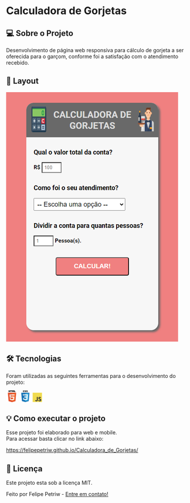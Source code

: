 # Calculadora de Gorjetas
 
## 💻 Sobre o Projeto

Desenvolvimento de página web responsiva para cálculo de gorjeta a ser oferecida para o garçom, conforme foi a satisfação com o atendimento recebido. 

## 🎨 Layout

![image](https://github.com/FelipePetriw/Calculadora_de_Gorjetas/blob/main/img/Apresenta%C3%A7%C3%A3o.png)


## 🛠 Tecnologias

Foram utilizadas as seguintes ferramentas para o desenvolvimento do projeto:

<code><img height="32" src="https://raw.githubusercontent.com/github/explore/80688e429a7d4ef2fca1e82350fe8e3517d3494d/topics/html/html.png" alt="HTML5"/></code>
<code><img height="32" src="https://raw.githubusercontent.com/github/explore/80688e429a7d4ef2fca1e82350fe8e3517d3494d/topics/css/css.png" alt="CSS"/></code>
<code><img height="26" src="https://github.com/devicons/devicon/blob/master/icons/javascript/javascript-original.svg" alt="JavaScript"/></code>


## 💡 Como executar o projeto

Esse projeto foi elaborado para web e mobile. </br>
Para acessar basta clicar no link abaixo:

https://felipepetriw.github.io/Calculadora_de_Gorjetas/


## 📝 Licença

Este projeto esta sob a licença MIT.

Feito por Felipe Petriw - [Entre em contato!](https://www.linkedin.com/in/felipepetriw/)
